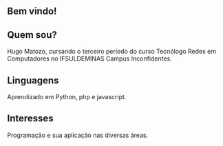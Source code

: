 ## Bem vindo!

## Quem sou? 
Hugo Matozo, cursando o terceiro período do curso Tecnólogo Redes em Computadores no IFSULDEMINAS Campus Inconfidentes.
## Linguagens
Aprendizado em Python, php e javascript.
## Interesses
Programação e sua aplicação nas diversas áreas.


<!--
**matozorx/matozorx** is a ✨ _special_ ✨ repository because its `README.md` (this file) appears on your GitHub profile.

Here are some ideas to get you started:

- 🔭 I’m currently working on ...
- 🌱 I’m currently learning ...
- 👯 I’m looking to collaborate on ...
- 🤔 I’m looking for help with ...
- 💬 Ask me about ...
- 📫 How to reach me: ...
- 😄 Pronouns: ...
- ⚡ Fun fact: ...
-->
